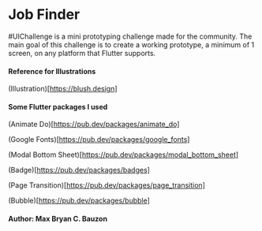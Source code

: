 # Job Finder

#UIChallenge is a mini prototyping challenge made for the community. The main goal of this challenge is to create a working prototype, a minimum of 1 screen, on any platform that Flutter supports.

#### Reference for Illustrations
(Illustration)[https://blush.design]

#### Some Flutter packages I used
(Animate Do)[https://pub.dev/packages/animate_do]

(Google Fonts)[https://pub.dev/packages/google_fonts]

(Modal Bottom Sheet)[https://pub.dev/packages/modal_bottom_sheet]

(Badge)[https://pub.dev/packages/badges]

(Page Transition)[https://pub.dev/packages/page_transition]

(Bubble)[https://pub.dev/packages/bubble]


#### Author: Max Bryan C. Bauzon

 
